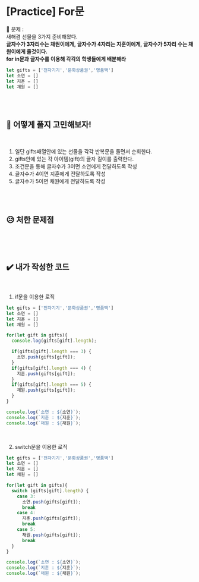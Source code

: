 
# [Practice] For문

💙 문제 :  
새해겸 선물을 3가지 준비해왔다.  
**글자수가 3자리수는 채원이에게, 글자수가 4자리는 지훈이에게, 글자수가 5자리 수는 채원이에게 줄것이다.**   
**for in문과 글자수를 이용해 각각의 학생들에게 배분해라**


```javascript
let gifts = ['전자기기','문화상품권','명품백']
let 소연 = []
let 지훈 = []
let 채원 = []
```

<br>
<br>

## 🤔 어떻게 풀지 고민해보자!

<br>

1. 일단 gifts배열안에 있는 선물을 각각 반복문을 돌면서 순회한다.
2. gifts안에 있는 각 아이템(gift)의 글자 길이를 출력한다.
3. 조건문을 통해 글자수가 3이면 소연에게 전달하도록 작성
4. 글자수가 4이면 지훈에게 전달하도록 작성
5. 글자수가 5이면 채원에게 전달하도록 작성

<br>
<br>


## 😥 처한 문제점

<br>


<br>
<br>


## ✔️ 내가 작성한 코드

<br>

1. if문을 이용한 로직

```javascript
let gifts = ['전자기기','문화상품권','명품백']
let 소연 = []
let 지훈 = []
let 채원 = []

for(let gift in gifts){
  console.log(gifts[gift].length);

  if(gifts[gift].length === 3) {
    소연.push(gifts[gift]);
  }
  if(gifts[gift].length === 4) {
    지훈.push(gifts[gift]);
  }
  if(gifts[gift].length === 5) {
    채원.push(gifts[gift]);
  }
}

console.log(`소연 : ${소연}`);
console.log(`지훈 : ${지훈}`);
console.log(`채원 : ${채원}`);
```

<br />

2. switch문을 이용한 로직

```javascript
let gifts = ['전자기기','문화상품권','명품백']
let 소연 = []
let 지훈 = []
let 채원 = []

for(let gift in gifts){
  switch (gifts[gift].length) {
    case 3:
      소연.push(gifts[gift]);
      break
    case 4:
      지훈.push(gifts[gift]);
      break
    case 5:
      채원.push(gifts[gift]);
      break
  }
}

console.log(`소연 : ${소연}`);
console.log(`지훈 : ${지훈}`);
console.log(`채원 : ${채원}`);
```
